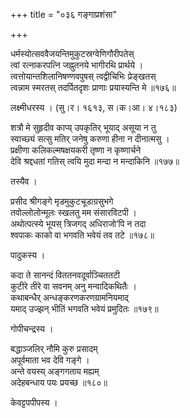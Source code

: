 +++
title = "०३६ गङ्गाप्रशंसा"

+++


धर्मस्योत्सववैजयन्तिमुकुटस्रग्वेणिगौरीपतेस्  
त्वां रत्नाकरपत्नि जह्नुतनये भागीरथि प्रार्थये ।  
त्वत्तोयान्तशिलानिषण्णवपुषस् त्वद्वीचिभिः प्रेङ्खतस्  
त्वन्नाम स्मरतस् तदर्पितदृशः प्राणाः प्रयास्यन्ति मे ॥१७६॥  


लक्ष्मीधरस्य । (सु।र। १६१३, स।क।आ। ४।१८३)  


शत्रौ मे सुहृदीव काप्य् उपकृतिर् भूयाद् असूया न तु  
स्वाच्छ्यं सत्सु मतिर् जनेषु करुणा हीना न दीनात्मसु ।  
प्रक्षीणा कलिकल्मषक्षयकरी तृष्णा न कृष्णार्चने  
देवि श्रद्दधतां गतिस् त्वयि मुदा मन्दा न मन्दाकिनि ॥१७७॥  


तस्यैव ।  


प्रसीद श्रीगङ्गे मृडमुकुटचूडाग्रसुभगे  
तवोल्लोलोन्मूलः स्खलतु मम संसारविटपी ।  
अथोत्पत्स्ये भूयस् त्रिजगद् अधिराजो’पि न तदा  
श्वपाकः काको वा भगवति भवेयं तव तटे ॥१७८॥  


पादुकस्य ।  


कदा ते सानन्दं विततनवदूर्वाञ्चिततटी  
कुटीरे तीरे वा सवनम् अनु मन्वादिकथितैः ।  
कथाबन्धैर् अन्धङ्करणकरणग्रामनियमाद्  
यमाद् उज्झन् भीतिं भगवति भवेयं प्रमुदितः ॥१७९॥  


गोपीचन्द्रस्य ।  


बद्धाञ्जलिर् नौमि कुरु प्रसादम्  
अपूर्वमाता भव देवि गङ्गे ।  
अन्ते वयस्य् अङ्गगताय मह्यम्  
अदेहबन्धाय पयः प्रयच्छ ॥१८०॥  


केवट्टपपीपस्य ।  